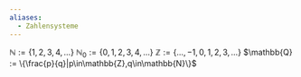 ```yaml
---
aliases:
  - Zahlensysteme
---
```

$\mathbb{N} := \{1,2,3,4,\dots\}$
 $\mathbb{N}_0 := \{0,1,2,3,4, \dots\}$
 $\mathbb{Z} := \{\dots,-1,0,1,2,3,\dots\}$
 $\mathbb{Q} := \{\frac{p}{q}|p\in\mathbb{Z},q\in\mathbb{N}\}$
 